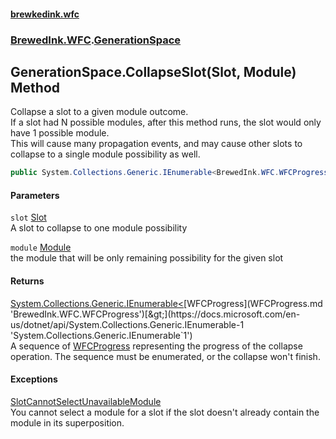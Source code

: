 #### [brewkedink.wfc](index.md 'index')
### [BrewedInk.WFC](BrewedInk_WFC.md 'BrewedInk.WFC').[GenerationSpace](GenerationSpace.md 'BrewedInk.WFC.GenerationSpace')
## GenerationSpace.CollapseSlot(Slot, Module) Method
Collapse a slot to a given module outcome.  
If a slot had N possible modules, after this method runs, the slot would only have 1 possible module.  
This will cause many propagation events, and may cause other slots to collapse to a single module possibility as well.  
```csharp
public System.Collections.Generic.IEnumerable<BrewedInk.WFC.WFCProgress> CollapseSlot(BrewedInk.WFC.Slot slot, BrewedInk.WFC.Module module);
```
#### Parameters
<a name='BrewedInk_WFC_GenerationSpace_CollapseSlot(BrewedInk_WFC_Slot_BrewedInk_WFC_Module)_slot'></a>
`slot` [Slot](Slot.md 'BrewedInk.WFC.Slot')  
A slot to collapse to one module possibility
  
<a name='BrewedInk_WFC_GenerationSpace_CollapseSlot(BrewedInk_WFC_Slot_BrewedInk_WFC_Module)_module'></a>
`module` [Module](Module.md 'BrewedInk.WFC.Module')  
the module that will be only remaining possibility for the given slot
  
#### Returns
[System.Collections.Generic.IEnumerable&lt;](https://docs.microsoft.com/en-us/dotnet/api/System.Collections.Generic.IEnumerable-1 'System.Collections.Generic.IEnumerable`1')[WFCProgress](WFCProgress.md 'BrewedInk.WFC.WFCProgress')[&gt;](https://docs.microsoft.com/en-us/dotnet/api/System.Collections.Generic.IEnumerable-1 'System.Collections.Generic.IEnumerable`1')  
A sequence of [WFCProgress](WFCProgress.md 'BrewedInk.WFC.WFCProgress') representing the progress of the collapse operation. The sequence must be enumerated, or the collapse won't finish.
#### Exceptions
[SlotCannotSelectUnavailableModule](SlotCannotSelectUnavailableModule.md 'BrewedInk.WFC.SlotCannotSelectUnavailableModule')  
You cannot select a module for a slot if the slot doesn't already contain the module in its superposition. 
